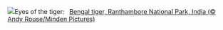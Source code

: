 ![](https://www.bing.com/th?id=OHR.TigerIndia_EN-US1594590553_UHD.jpg&w=1000)Eyes of the tiger:&nbsp;&ensp;[Bengal tiger, Ranthambore National Park, India (© Andy Rouse/Minden Pictures)](https://www.bing.com/th?id=OHR.TigerIndia_EN-US1594590553_UHD.jpg)
<br><br/>
